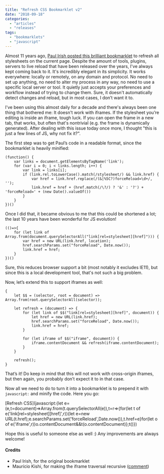 ```yaml
---
title: "Refresh CSS Bookmarklet v2"
date: "2018-09-18"
categories: 
  - "articles"
  - "releases"
tags: 
  - "bookmarklets"
  - "javascript"
---
```


Almost 11 years ago, [Paul Irish posted this brilliant bookmarklet](https://www.paulirish.com/2008/how-to-iterate-quickly-when-debugging-css/) to refresh all stylesheets on the current page. Despite the amount of tools, plugins, servers to live reload that have been released over the years, I've always kept coming back to it. It's incredibly elegant in its simplicity. It works everywhere: locally or remotely, on any domain and protocol. No need to set up anything, no need to alter my process in any way, no need to use a specific local server or tool. It quietly just accepts your preferences and workflow instead of trying to change them. Sure, it doesn't automatically detect changes and reload, but in most cases, I don’t want it to.

I've been using this almost daily for a decade and there's always been one thing that bothered me: It doesn't work with iframes. If the stylesheet you’re editing is inside an iframe, tough luck. If you can open the frame in a new tab, that works, but often that's nontrivial (e.g. the frame is dynamically generated). After dealing with this issue today once more, I thought "this is just a few lines of JS, why not fix it?".

The first step was to get Paul’s code in a readable format, since the bookmarklet is heavily minified:

```
(function() {
	var links = document.getElementsByTagName('link');
	for (var i = 0; i < links.length; i++) {
		var link = links[i];
		if (link.rel.toLowerCase().match(/stylesheet/) && link.href) {
			var href = link.href.replace(/(&|%5C?)forceReload=\d+/, '');
			link.href = href + (href.match(/\?/) ? '&' : '?') + 'forceReload=' + (new Date().valueOf())
		}
	}
})()
```

Once I did that, it became obvious to me that this could be shortened a lot; the last 10 years have been wonderful for JS evolution!

```
(()=>{
	for (let link of Array.from(document.querySelectorAll("link[rel=stylesheet][href]"))) {
		var href = new URL(link.href, location);
		href.searchParams.set("forceReload", Date.now());
		link.href = href;
	}
})()
```

Sure, this reduces browser support a bit (most notably it excludes IE11), but since this is a local development tool, that's not such a big problem.

Now, let’s extend this to support iframes as well:

```
{
	let $$ = (selector, root = document) => Array.from(root.querySelectorAll(selector));

	let refresh = (document) => {
		for (let link of $$("link[rel=stylesheet][href]", document)) {
			let href = new URL(link.href);
			href.searchParams.set("forceReload", Date.now());
			link.href = href;
		}

		for (let iframe of $$("iframe", document)) {
			iframe.contentDocument && refresh(iframe.contentDocument);
		}
	}

	refresh();
}
```

That’s it! Do keep in mind that this will not work with cross-origin iframes, but then again, you probably don’t expect it to in that case.

Now all we need to do to turn it into a bookmarklet is to prepend it with `javascript:` and minify the code. Here you go:

[Refresh CSS](javascript:{let e=(e,t=document)=>Array.from(t.querySelectorAll(e)),t=r=>{for(let t of e('link[rel=stylesheet][href]',r)){let e=new URL(t.href);e.searchParams.set('forceReload',Date.now()),t.href=e}for(let o of e('iframe',r))o.contentDocument&&t(o.contentDocument)};t()})

Hope this is useful to someone else as well :) Any improvements are always welcome!

#### Credits

- Paul Irish, for the original bookmarklet
- Maurício Kishi, for making the iframe traversal recursive ([comment](http://lea.verou.me/2018/09/refresh-css-bookmarklet-v2/#comment-4102700684))
